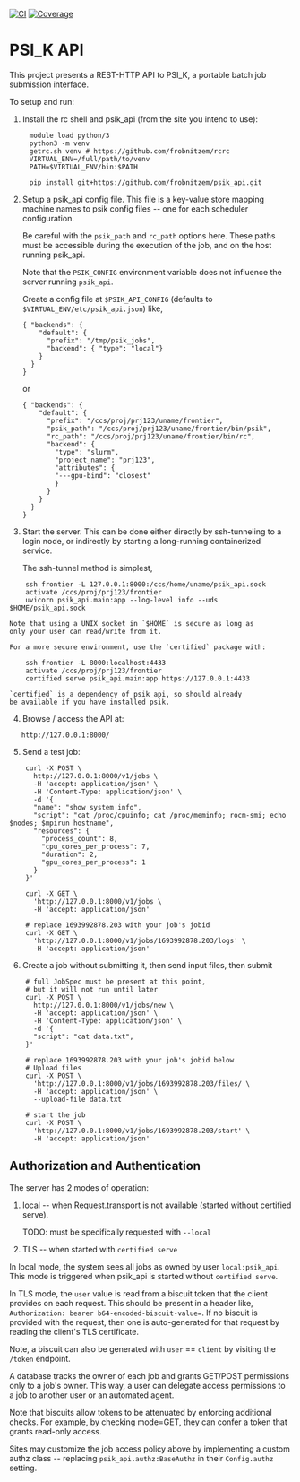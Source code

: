 [![CI](https://github.com/frobnitzem/psik_api/actions/workflows/python-package.yml/badge.svg)](https://github.com/frobnitzem/psik_api/actions)
[![Coverage](https://codecov.io/github/frobnitzem/psik_api/branch/main/graph/badge.svg)](https://app.codecov.io/gh/frobnitzem/psik_api)

PSI\_K API
==========

This project presents a REST-HTTP API to PSI\_K,
a portable batch job submission interface.

To setup and run:

1. Install the rc shell and psik\_api (from the site you intend to use):

```
     module load python/3
     python3 -m venv
     getrc.sh venv # https://github.com/frobnitzem/rcrc
     VIRTUAL_ENV=/full/path/to/venv
     PATH=$VIRTUAL_ENV/bin:$PATH
   
     pip install git+https://github.com/frobnitzem/psik_api.git
```

2. Setup a psik\_api config file.  This file is a key-value store
   mapping machine names to psik config files
   -- one for each scheduler configuration.

   Be careful with the `psik_path` and `rc_path`
   options here. These paths must be
   accessible during the execution of the job, and
   on the host running psik\_api.

   Note that the `PSIK_CONFIG` environment variable does not
   influence the server running `psik_api`.

   Create a config file at `$PSIK_API_CONFIG` (defaults to
   `$VIRTUAL_ENV/etc/psik_api.json`) like,

       { "backends": {
           "default": {
             "prefix": "/tmp/psik_jobs",
             "backend": { "type": "local"}
           }
         }
       }

   or

       { "backends": {
           "default": {
             "prefix": "/ccs/proj/prj123/uname/frontier",
             "psik_path": "/ccs/proj/prj123/uname/frontier/bin/psik",
             "rc_path": "/ccs/proj/prj123/uname/frontier/bin/rc",
             "backend": {
               "type": "slurm",
               "project_name": "prj123",
               "attributes": {
               "---gpu-bind": "closest"
               }
             }
           }
         }
       }


3. Start the server.  This can be done either directly
   by ssh-tunneling to a login node, or indirectly
   by starting a long-running containerized service.

   The ssh-tunnel method is simplest,

```
    ssh frontier -L 127.0.0.1:8000:/ccs/home/uname/psik_api.sock
    activate /ccs/proj/prj123/frontier
    uvicorn psik_api.main:app --log-level info --uds $HOME/psik_api.sock
```

    Note that using a UNIX socket in `$HOME` is secure as long as
    only your user can read/write from it.

    For a more secure environment, use the `certified` package with:

        ssh frontier -L 8000:localhost:4433
        activate /ccs/proj/prj123/frontier
        certified serve psik_api.main:app https://127.0.0.1:4433

    `certified` is a dependency of psik_api, so should already
    be available if you have installed psik.
    
4. Browse / access the API at:

```
   http://127.0.0.1:8000/
```

5. Send a test job:

```
    curl -X POST \
      http://127.0.0.1:8000/v1/jobs \
      -H 'accept: application/json' \
      -H 'Content-Type: application/json' \
      -d '{
      "name": "show system info",
      "script": "cat /proc/cpuinfo; cat /proc/meminfo; rocm-smi; echo $nodes; $mpirun hostname",
      "resources": {
        "process_count": 8,
        "cpu_cores_per_process": 7,
        "duration": 2,
        "gpu_cores_per_process": 1
      }
    }'

    curl -X GET \
      'http://127.0.0.1:8000/v1/jobs \
      -H 'accept: application/json'

    # replace 1693992878.203 with your job's jobid
    curl -X GET \
      'http://127.0.0.1:8000/v1/jobs/1693992878.203/logs' \
      -H 'accept: application/json'
```

6. Create a job without submitting it, then send input
   files, then submit

```
    # full JobSpec must be present at this point,
    # but it will not run until later
    curl -X POST \
      http://127.0.0.1:8000/v1/jobs/new \
      -H 'accept: application/json' \
      -H 'Content-Type: application/json' \
      -d '{
      "script": "cat data.txt",
    }'

    # replace 1693992878.203 with your job's jobid below
    # Upload files
    curl -X POST \
      'http://127.0.0.1:8000/v1/jobs/1693992878.203/files/ \
      -H 'accept: application/json' \
      --upload-file data.txt

    # start the job
    curl -X POST \
      'http://127.0.0.1:8000/v1/jobs/1693992878.203/start' \
      -H 'accept: application/json'
```

## Authorization and Authentication

The server has 2 modes of operation:

  1. local -- when Request.transport is not available
              (started without certified serve).

       TODO: must be specifically requested with `--local`

  3. TLS -- when started with `certified serve`

In local mode, the system sees all jobs as owned by user
`local:psik_api`.
This mode is triggered when psik\_api is started without
`certified serve`.

In TLS mode, the `user` value is read from a biscuit
token that the client provides on each request.
This should be present in a header like,
`Authorization: bearer b64-encoded-biscuit-value=`.
If no biscuit is provided with the request, then one is
auto-generated for that request by reading the client's
TLS certificate.

Note, a biscuit can also be generated with `user` == `client`
by visiting the `/token` endpoint.

A database tracks the owner of each job and grants GET/POST
permissions only to a job's owner.
This way, a user can delegate access permissions
to a job to another user or an automated agent.

Note that biscuits allow tokens to be attenuated
by enforcing additional checks.
For example, by checking mode=GET, they can confer a
token that grants read-only access.

Sites may customize the job access policy above by
implementing a custom authz class -- replacing
`psik_api.authz:BaseAuthz` in their `Config.authz`
setting.
